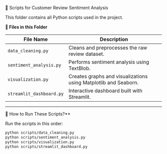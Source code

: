 📂 Scripts for Customer Review Sentiment Analysis  

This folder contains all Python scripts used in the project.  

**📄 Files in this Folder**  

| File Name               | Description                                                     |
|-------------------------|-----------------------------------------------------------------|
| `data_cleaning.py`      | Cleans and preprocesses the raw review dataset.                 |
| `sentiment_analysis.py` | Performs sentiment analysis using TextBlob.                     |
| `visualization.py`      | Creates graphs and visualizations using Matplotlib and Seaborn. |
| `streamlit_dashboard.py` | Interactive dashboard built with Streamlit.                    |

---

🚀 How to Run These Scripts?**  

Run the scripts in this order:  

```bash
python scripts/data_cleaning.py
python scripts/sentiment_analysis.py
python scripts/visualization.py
python scripts/streamlit_dashboard.py
